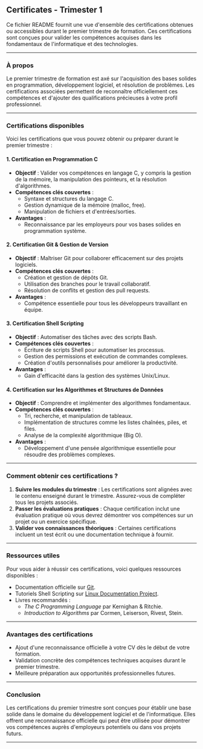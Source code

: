 ## Certificates - Trimester 1

Ce fichier README fournit une vue d'ensemble des certifications obtenues ou accessibles durant le premier trimestre de formation. Ces certifications sont conçues pour valider les compétences acquises dans les fondamentaux de l'informatique et des technologies.

---

### **À propos**
Le premier trimestre de formation est axé sur l'acquisition des bases solides en programmation, développement logiciel, et résolution de problèmes. Les certifications associées permettent de reconnaître officiellement ces compétences et d'ajouter des qualifications précieuses à votre profil professionnel.

---

### **Certifications disponibles**
Voici les certifications que vous pouvez obtenir ou préparer durant le premier trimestre :

#### **1. Certification en Programmation C**
- **Objectif** : Valider vos compétences en langage C, y compris la gestion de la mémoire, la manipulation des pointeurs, et la résolution d'algorithmes.
- **Compétences clés couvertes** :
  - Syntaxe et structures du langage C.
  - Gestion dynamique de la mémoire (malloc, free).
  - Manipulation de fichiers et d'entrées/sorties.
- **Avantages** :
  - Reconnaissance par les employeurs pour vos bases solides en programmation système.

#### **2. Certification Git & Gestion de Version**
- **Objectif** : Maîtriser Git pour collaborer efficacement sur des projets logiciels.
- **Compétences clés couvertes** :
  - Création et gestion de dépôts Git.
  - Utilisation des branches pour le travail collaboratif.
  - Résolution de conflits et gestion des pull requests.
- **Avantages** :
  - Compétence essentielle pour tous les développeurs travaillant en équipe.

#### **3. Certification Shell Scripting**
- **Objectif** : Automatiser des tâches avec des scripts Bash.
- **Compétences clés couvertes** :
  - Écriture de scripts Shell pour automatiser les processus.
  - Gestion des permissions et exécution de commandes complexes.
  - Création d'outils personnalisés pour améliorer la productivité.
- **Avantages** :
  - Gain d'efficacité dans la gestion des systèmes Unix/Linux.

#### **4. Certification sur les Algorithmes et Structures de Données**
- **Objectif** : Comprendre et implémenter des algorithmes fondamentaux.
- **Compétences clés couvertes** :
  - Tri, recherche, et manipulation de tableaux.
  - Implémentation de structures comme les listes chaînées, piles, et files.
  - Analyse de la complexité algorithmique (Big O).
- **Avantages** :
  - Développement d'une pensée algorithmique essentielle pour résoudre des problèmes complexes.

---

### **Comment obtenir ces certifications ?**
1. **Suivre les modules du trimestre** : Les certifications sont alignées avec le contenu enseigné durant le trimestre. Assurez-vous de compléter tous les projets associés.
2. **Passer les évaluations pratiques** : Chaque certification inclut une évaluation pratique où vous devrez démontrer vos compétences sur un projet ou un exercice spécifique.
3. **Valider vos connaissances théoriques** : Certaines certifications incluent un test écrit ou une documentation technique à fournir.

---

### **Ressources utiles**
Pour vous aider à réussir ces certifications, voici quelques ressources disponibles :
- Documentation officielle sur [Git](https://git-scm.com/doc).
- Tutoriels Shell Scripting sur [Linux Documentation Project](https://tldp.org/LDP/abs/html/).
- Livres recommandés :
  - *The C Programming Language* par Kernighan & Ritchie.
  - *Introduction to Algorithms* par Cormen, Leiserson, Rivest, Stein.

---

### **Avantages des certifications**
- Ajout d'une reconnaissance officielle à votre CV dès le début de votre formation.
- Validation concrète des compétences techniques acquises durant le premier trimestre.
- Meilleure préparation aux opportunités professionnelles futures.

---

### **Conclusion**
Les certifications du premier trimestre sont conçues pour établir une base solide dans le domaine du développement logiciel et de l'informatique. Elles offrent une reconnaissance officielle qui peut être utilisée pour démontrer vos compétences auprès d'employeurs potentiels ou dans vos projets futurs.

---